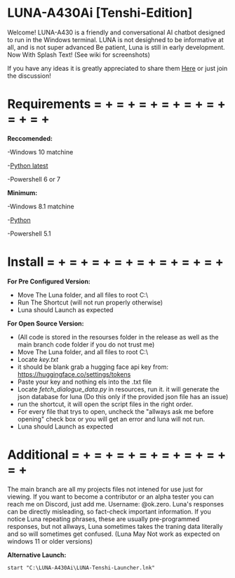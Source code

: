 # LUNA-A430Ai [Tenshi-Edition]

Welcome! LUNA-A430 is a friendly and conversational AI chatbot designed to run in the Windows terminal. LUNA is not desighned to be informative at all, and is not super advanced Be patient, Luna is still in early development. Now With Splash Text! (See wiki for screenshots)

If you have any ideas it is greatly appreciated to share them [Here](https://github.com/zerodotdev/LUNA-A430Ai--Tenshi/discussions/categories/ideas) or just join the discussion!

# Requirements = + = + = + = + = + = + = + = + 

**Reccomended:**

-Windows 10 matchine 

-[Python latest](ttps://www.python.org/downloads/release/python-3125/)

-Powershell 6 or 7

**Minimum:**

-Windows 8.1 matchine 

-[Python](https://www.python.org/downloads/)

-Powershell 5.1

# Install = + = + = + = + = + = + = + = + 

**For Pre Configured Version:**
- Move The Luna folder, and all files to root C:\
- Run The Shortcut (will not run properly otherwise)
- Luna should Launch as expected

**For Open Source Version:**
- (All code is stored in the resourses folder in the release as well as the main branch code folder if you do not trust me)
- Move The Luna folder, and all files to root C:\
- Locate *key.txt*
- it should be blank grab a hugging face api key from: https://huggingface.co/settings/tokens
- Paste your key and nothing els into the .txt file
- Locate *fetch_dialogue_data.py* in resources, run it. it will generate the json database for luna
  (Do this only if the provided json file has an issue)
- run the shortcut, it will open the script files in the right order.
- For every file that trys to open, uncheck the "allways ask me before opening" check box or you will get an error and luna will not run.
- Luna should Launch as expected

# Additional = + = + = + = + = + = + = + = + 
The main branch are all my projects files not intened for use just for viewing. If you want to become a contributor or an alpha tester you can reach me on Discord, just add me. Username: @ok.zero. Luna's responses can be directly misleading, so fact-check important information. If you notice Luna repeating phrases, these are usually pre-programmed responses, but not allways, Luna sometimes takes the traning data literally and so will sometimes get confused. (Luna May Not work as expected on windows 11 or older versions)

**Alternative Launch:**

```start "C:\LUNA-A430Ai\LUNA-Tenshi-Launcher.lnk" ```
